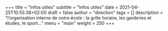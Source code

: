 +++
title       = "Infos utiles"
subtitle    = "Infos utiles"
date        = 2021-04-25T10:55:38+02:00
draft       = false
author      = "direction"
tags        = []
description = "l’organisation interne de notre école : la grille horaire, les garderies et études, le sport..."
menu        = "main"
weight      = 250
+++

